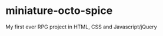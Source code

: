 miniature-octo-spice
====================

My first ever RPG project in HTML, CSS and Javascript/jQuery
